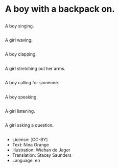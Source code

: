 # A boy with a backpack on.

##
A boy singing.

##
A girl waving.

##
A boy clapping.

##
A girl stretching out her arms.

##
A boy calling for someone.

##
A boy speaking.

##
A girl listening.

##
A girl asking a question.

##
* License: [CC-BY]
* Text: Nina Orange
* Illustration: Wiehan de Jager
* Translation: Stacey Saunders
* Language: en
